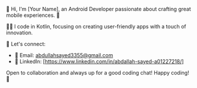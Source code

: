 👋 Hi, I'm [Your Name], an Android Developer passionate about crafting great mobile experiences. 🚀

👨‍💻 I code in Kotlin, focusing on creating user-friendly apps with a touch of innovation.

🚀 Let's connect:
- 📧 Email: abdullahsayed3355@gmail.com
- 🔗 LinkedIn: [https://www.linkedin.com/in/abdallah-sayed-a01227218/]

Open to collaboration and always up for a good coding chat! Happy coding! 🚀
